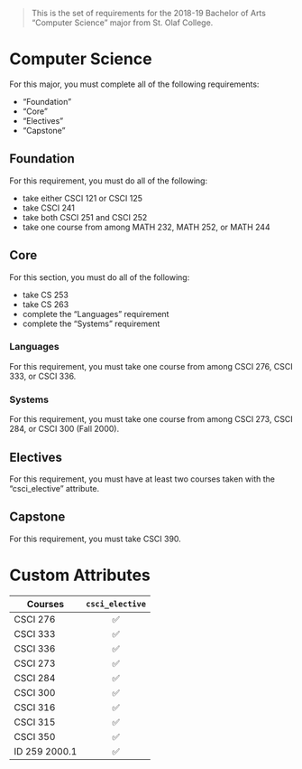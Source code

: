 > This is the set of requirements for the 2018-19 Bachelor of Arts “Computer Science” major from St. Olaf College.

# Computer Science
For this major, you must complete all of the following requirements:

- “Foundation”
- “Core”
- “Electives”
- “Capstone”

## Foundation
For this requirement, you must do all of the following:

- take either CSCI 121 or CSCI 125
- take CSCI 241
- take both CSCI 251 and CSCI 252
- take one course from among MATH 232, MATH 252, or MATH 244


## Core
For this section, you must do all of the following:

- take CS 253
- take CS 263
- complete the “Languages” requirement
- complete the “Systems” requirement

### Languages
For this requirement, you must take one course from among CSCI 276, CSCI 333, or CSCI 336.

### Systems
For this requirement, you must take one course from among CSCI 273, CSCI 284, or CSCI 300 (Fall 2000).


## Electives
For this requirement, you must have at least two courses taken with the “csci_elective” attribute.


## Capstone
For this requirement, you must take CSCI 390.

# Custom Attributes

Courses | `csci_elective`
--- | :---:
CSCI 276 | ✅
CSCI 333 | ✅
CSCI 336 | ✅
CSCI 273 | ✅
CSCI 284 | ✅
CSCI 300 | ✅
CSCI 316 | ✅
CSCI 315 | ✅
CSCI 350 | ✅
ID 259 2000.1 | ✅

